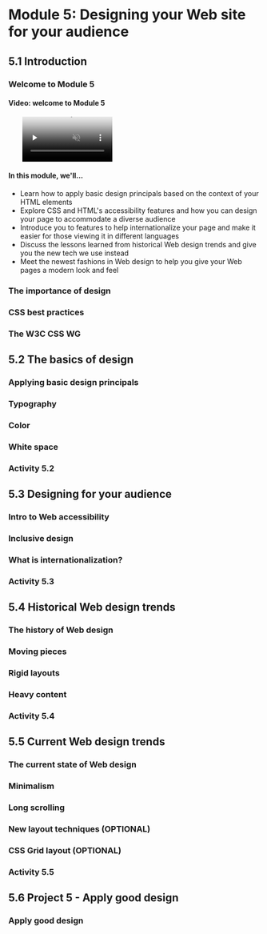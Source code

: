 # Module 5: Designing your Web site for your audience

## 5.1 Introduction

### Welcome to Module 5

#### Video: welcome to Module 5

<video src="https://edx-video.net/W3CCSS0I2016-V005100_DTH.mp4" preload="none" loop="loop" controls="controls" style="margin-left: 2em;" muted="" poster="http://www.multipelife.com/wp-content/uploads/2016/08/video-converter-software.png" width="180">
  <track src="https://courses.edx.org/courses/course-v1:W3Cx+CSS.0x+3T2018/xblock/block-v1:W3Cx+CSS.0x+3T2018+type@video+block@ff57fabe3b184e809f8cb9b31a2d3bb7/handler/transcript/download" kind="captions" srclang="en" label="English" default>
  Your browser does not support the HTML5 video element.
</video>


#### In this module, we'll...

+ Learn how to apply basic design principals based on the context of your HTML elements
+ Explore CSS and HTML's accessibility features and how you can design your page to accommodate a diverse audience
+ Introduce you to features to help internationalize your page and make it easier for those viewing it in different languages
+ Discuss the lessons learned from historical Web design trends and give you the new tech we use instead
+ Meet the newest fashions in Web design to help you give your Web pages a modern look and feel



### The importance of design




### CSS best practices



### The W3C CSS WG



## 5.2 The basics of design

### Applying basic design principals



### Typography



### Color



### White space



### Activity 5.2



## 5.3 Designing for your audience

### Intro to Web accessibility



### Inclusive design



### What is internationalization?



### Activity 5.3



## 5.4 Historical Web design trends

### The history of Web design



### Moving pieces



### Rigid layouts



### Heavy content



### Activity 5.4



## 5.5 Current Web design trends

### The current state of Web design



### Minimalism



### Long scrolling



### New layout techniques (OPTIONAL)



### CSS Grid layout (OPTIONAL)



### Activity 5.5



## 5.6 Project 5 - Apply good design

### Apply good design



